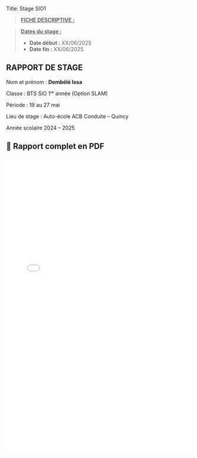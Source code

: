 Title: Stage SIO1

> **<u>FICHE DESCRIPTIVE :</u>**

> <u>**Dates du stage :**</u>
>
> - **Date début :** XX/06/2025
> - **Date fin :** XX/06/2025
>
<!DOCTYPE html>
<html lang="fr">
<head>
  <meta charset="UTF-8">
  <title>Rapport de stage - Dembélé Issa</title>
  <link rel="stylesheet" href="style.css">
</head>
<body>

  <!-- Page de garde -->
  <section class="rapport-cover">
    <div class="cover-content">
      <h1 class="cover-title">RAPPORT DE STAGE</h1>
      <p class="cover-name">Nom et prénom : <b>Dembélé Issa</b></p>
      <p class="cover-class">Classe : BTS SIO 1ʳᵉ année (Option SLAM)</p>
      <p class="cover-period">Période : 19 au 27 mai</p>
      <p class="cover-place">Lieu de stage : Auto-école ACB Conduite – Quincy</p>
      <p class="cover-year">Année scolaire 2024 – 2025</p>
    </div>
  </section>

  <!-- Rapport en PDF -->
  <section class="rapport-pdf">
    <h2>📄 Rapport complet en PDF</h2>
    <embed src="{static}/files/rapport_stage_final.pdf" type="application/pdf" width="100%" height="800px">
  </section>

</body>
</html>

